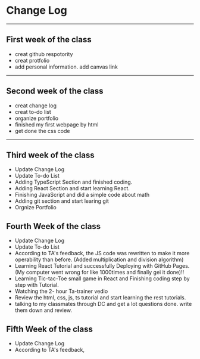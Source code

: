 Change Log
==
* * *
First week of the class
--
* creat github respotority
* creat protfolio
* add personal information. add canvas link
* * *


Second week of the class
--
* creat change log
* creat to-do list
* organize portfolio
* finished my first webpage by html
* get done the css code 
* * *
Third week of the class
--
* Update Change Log
* Update To-do List
* Adding TypeScript Section and finished coding.
* Adding React Section and start learning React.
* Finishing JavaScript and did a simple code about math
* Adding git section and start learing git 
* Orgnize Portfolio

Fourth Week of the class
--
* Update Change Log
* Update To-do List
* According to TA's feedback, the JS code was rewritten to make it more operability than before. (Added multiplication and division algorithm)
* Learning React Tutorial and successfully Deploying with GitHub Pages.(My computer went wrong for like 1000times and finally gei it done)!!
* Learning Tic-tac-Toe small game in React and Finishing coding step by step with Tutorial.
* Watching the 2- hour Ta-trainer vedio
* Review the html, css, js, ts tutorial and start learning the rest tutorials.
* talking to my classmates through DC and get a lot questions done. write them down and review.

Fifth Week of the class
--
* Update Change Log
* According to TA's feedback, 